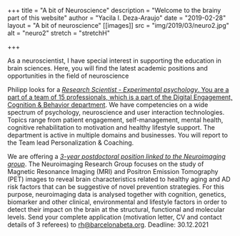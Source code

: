 +++
title = "A bit of Neuroscience"
description = "Welcome to the brainy part of this website"
author = "Yacila I. Deza-Araujo"
date = "2019-02-28"
layout = "A bit of neuroscience"
[[images]]
  src = "img/2019/03/neuro2.jpg"
  alt = "neuro2"
  stretch = "stretchH"

+++

As a neuroscientist, I have special interest in supporting the education in brain sciences.
Here, you will find the latest academic positions and opportunities in the field of neuroscience

Philipp looks for a [*Research Scientist - Experimental psychology*. You are a part of
a team of 15 professionals, which is a part of the Digital Engagement, Cognition & Behavior department](https://philips.wd3.myworkdayjobs.com/jobs-and-careers/job/Eindhoven/Research-Scientist---Experimental-psychology_436932-1?shared_id=72a65a1e-08f0-408b-87bb-3e86579b83e4). We have competencies on a wide spectrum of psychology, neuroscience and user interaction technologies. Topics range from patient engagement, self-management, mental health, cognitive rehabilitation to motivation and healthy lifestyle support. The department is active in multiple domains and businesses. You will report to the Team lead Personalization & Coaching. 

We are offering a [*3-year postdoctoral position linked to the Neuroimaging group*](https://www.barcelonabeta.org/en/bbrc-research-center/job-offers/post-doctoral-position-neuroimaging-research-group). The Neuroimaging Research Group focuses on the study of Magnetic Resonance Imaging (MRI) and Positron Emission Tomography (PET) images to reveal brain characteristics related to healthy aging and AD risk factors that can be suggestive of novel prevention strategies. For this purpose, neuroimaging data is analysed together with cognition, genetics, biomarker and other clinical, environmental and lifestyle factors in order to detect their impact on the brain at the structural, functional and molecular levels. Send your complete application (motivation letter, CV and contact details of 3 referees) to rh@barcelonabeta.org. Deadline: 30.12.2021

